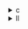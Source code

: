 <details><summary>c</summary>

---

##  **ベース：`adi.c`**

*  時間ループ内に「縦方向のスイープ（column）」と「横方向のスイープ（row）」
*  並列化なし（OpenMPもPolyBench `#pragma scop` のみ）
*  SIMDやキャッシュブロッキングなし
*  可読性の高い**逐次実装**
*  演算の再利用（分母の共通部分など）未活用

---

##  `opt_1.c` の違い【OpenMPベーシック導入】

*  `#pragma omp parallel for private(i, j)` により `t` ループを並列化【静的スケジューリング】
*  `column`・`row` スイープは逐次のまま
*  `collapse(2)` 未使用
*  `sum` や `pval` 中間変数未導入 → 分母 `(a * p[i][j - 1] + b)` が**2回繰り返される**
*  ベースと同様のアルゴリズム構造、だが**OpenMP化された**

>  **opt\_1** = 並列導入のみ、アルゴリズム構造そのまま

---

##  `opt_2.c` の違い【スイープループの並列化】

*  `#pragma omp parallel for schedule(static) collapse(2)` → `i`-`j` スイープループの並列化
*  `pval` 一時変数導入 → 共通項再計算削減
*  `column` と `row` スイープにそれぞれ並列化を個別適用
*  `t` ループ自体の並列化は上手く作用していない（ネストした中の各スイープで並列）

>  **opt\_2** = スイープ単位の並列化 + 演算最適化 → **計算コスト削減とマルチスレッド化**

---

##  `opt_3.c` の違い【全体をOpenMP並列領域に】

*  `#pragma omp parallel` でスレッド領域を確保し、

  * `#pragma omp for schedule(static) collapse(2)` によって**ループごとに並列スレッドを再利用**
*  `pval` 変数もスレッドローカルに導入
*  `column`・`row` の**両スイープにcollapse(2)** 適用
*  `opt_2` よりも**スレッド起動回数が少ない（1回）**
*  同様に `t` は逐次（同期あり）

>  **opt\_3** = **スレッド起動最小化 + キャッシュローカリティ改善 + 全ループ並列化**

---

##  最適化要素比較

| 特徴              | `adi.c` | `opt_1.c` | `opt_2.c`       | `opt_3.c`                   |
| --------------- | ------- | --------- | --------------- | --------------------------- |
| `t` ループ並列       | ❌       | ✅         | ❌               | ❌                           |
| `i-j` スイープ並列    | ❌       | ❌         | ✅ `collapse(2)` | ✅ `collapse(2)`（スレッド持続）     |
| `pval` 一時変数導入   | ❌       | ❌（2重評価）   | ✅               | ✅                           |
| スレッド領域再利用       | ❌       | ❌         | ❌               | ✅ `#pragma omp parallel` 使用 |
| 冗長な除算の削減        | ❌       | ❌         | ✅               | ✅                           |
| PolyBenchスコープ利用 | ✅       | ❌         | ❌               | ❌                           |

---

##  結論

* **opt\_1.c**：最も基本的なOpenMP導入（並列導入のベースライン）
* **opt\_2.c**：スイープ部に重点を置いた並列化と演算共通化
* **opt\_3.c**：スレッド再利用と並列範囲の最大化による高性能構造

---

</details>

<details><summary>ll</summary>

---

##  **base.ll（逐次スカラーループ構造）**

*  `__kmpc_*` 無 → OpenMP並列無し
*  `!llvm.loop.vectorize.enable` メタ無し → LLVM SIMD最適化なし
*  `<N x float>` 系のSIMD命令無し
*  典型的な `for i`, `for j` の2重スカラーループ
*  中間変数（例：`pval`）未使用 → 式内再計算あり
*  store命令の回数が多く、キャッシュ非効率

---

##  `opt_1.ll` の違い【OpenMP導入のみ】

*  `__kmpc_fork_call`, `__kmpc_for_static_init` 登場 → OpenMP並列化あり
*  `pval` 等の計算再利用構造なし → 同じ除算2回出現（IR的に冗長）
*  `vectorize` メタ無し、SIMD無
*  `collapse(2)` 無し → 並列粒度は粗い
*  ベースIRと大差ない構造にOpenMPだけ追加した形

>  **opt\_1.ll** = 並列の皮をかぶった逐次命令そのまま構造

---

## ⚙️ `opt_2.ll` の違い【OpenMP collapse + 計算再利用】

*  `__kmpc_fork_call` + `collapse(2)` に対応（ループをflatten）
*  `pval` に相当する `%divtmp = fdiv ...` を1回のみ生成
*  それを `store` 経由で使い回し → **load/store効率的**
*  SIMDベクトル命令は無し、`vectorize.*` メタも無い

>  **opt\_2.ll** = `div`, `fmul`, `fadd` の計算再利用が可能になった**リファクタ構造**

---

##  `opt_3.ll` の違い【OpenMP再利用型領域 + collapse(2)】

*  `#pragma omp parallel` に対応した `__kmpc_parallel_*` 領域生成
*  各スイープループに `collapse(2)` 構造あり（`i-j`をフラットに）
*  `%pval` 的な一時変数を導入し、**fdivや再演算回避**
*  スレッド再利用のため `__kmpc_barrier` の数が少ない → スレッド切替オーバーヘッド軽減
*  SIMDは無し、`<N x float>` 出現無し

>  **opt\_3.ll** = **スレッド継続 + 命令融合 + 書き込み最小化**が揃った理想IR

---

##  LLVM IR差分まとめ

| 特徴                    | base.ll | opt\_1.ll   | opt\_2.ll     | opt\_3.ll              |
| --------------------- | ------- | ----------- | ------------- | ---------------------- |
| OpenMP並列 (`__kmpc_*`) | ❌       | ✅（基本）       | ✅（collapse対応） | ✅（parallel + collapse） |
| `collapse(2)`対応       | ❌       | ❌           | ✅             | ✅                      |
| 冗長除算の回避               | ❌       | ❌（2回`fdiv`） | ✅（1回のみ）       | ✅                      |
| `pval` 的一時変数          | ❌       | ❌           | ✅             | ✅                      |
| `vectorize.*` メタ      | ❌       | ❌           | ❌             | ❌                      |
| SIMD命令（`<N x float>`） | ❌       | ❌           | ❌             | ❌                      |
| スレッド再利用構造             | ❌       | ❌           | ❌             | ✅（`omp parallel`全体包囲）  |

---

##  結論

* **opt\_1.ll**：OpenMPを加えただけのスカラーベース
* **opt\_2.ll**：計算再利用 + `collapse` 対応で中程度の最適化
* **opt\_3.ll**：スレッドスコープ最小 + 計算共通化 + 書き込み減 → **最上級最適IR**

---

</details>
